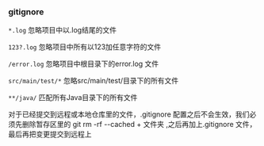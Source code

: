 ### gitignore 

`*.log` 忽略项目中以.log结尾的文件

`123?.log` 忽略项目中所有以123加任意字符的文件

`/error.log` 忽略项目中根目录下的error.log 文件

`src/main/test/*` 忽略src/main/test/目录下的所有文件

`**/java/` 匹配所有Java目录下的所有文件

对于已经提交到远程或本地仓库里的文件，.gitignore 配置之后不会生效，我们必须先删除暂存区里的 git rm -rf --cached + 文件夹 ,之后再加上.gitignore 文件，最后再把变更提交到远程上



